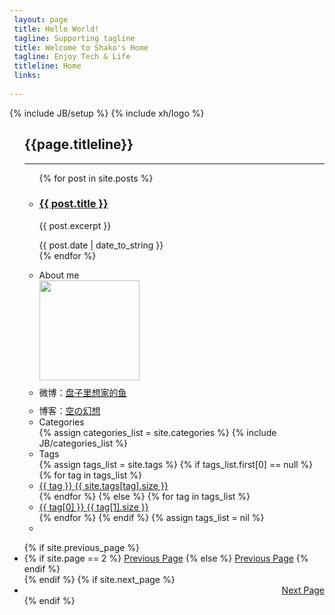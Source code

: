 ```yaml
---
 layout: page
 title: Hello World!
 tagline: Supporting tagline
 title: Welcome to Shako's Home
 tagline: Enjoy Tech & Life
 titleline: Home
 links: 
  
---
```

{% include JB/setup %}
{% include xh/logo %}
<div>
<ul class="posts">
<h2 id="index_titleline">{{page.titleline}}</h2>
<hr id="index_line" />

<div class="span6 pull-left">
  <ul class="posts index_posts span8">
  <!-- for post in site.posts -->
  {% for post in site.posts %}
   
   <li>
<div class="index_intro span6">
<h3 class="index_title"><a href="{{ BASE_PATH }}{{ post.url }}">{{ post.title }}</a></h3>
<p class="index_excerpt">{{ post.excerpt }}</p>
</div>
  <span class="index_date span2">{{ post.date | date_to_string }}</span>
  </li>
   {% endfor %}
</ul>

</div>

<div id="aside" class="well sidebar-nav">
<ul class="nav nav-list">
 <li class="nav-header">About me</li>
<img width="160" height="160" target="_blank" src = "{{ ASSET_PATH }}/images/avatar.jpg"/>
<li style="margin-top:9px">微博：<a href="http://weibo.com/ecnushako">盘子里想家的鱼</a></li>
<li style="margin-top:9px">博客：<a href="http://sorafantasy.blogspot.com">空の幻想</a></li>  
  <li class="nav-header">Categories</li>
  {% assign categories_list = site.categories %}
  {% include JB/categories_list %}
 
  <li class="nav-header">Tags</li>
  {% assign tags_list = site.tags %}
  {% if tags_list.first[0] == null %}
  {% for tag in tags_list %} 
  <li class="index_tags"><a href="{{ BASE_PATH }}{{ site.JB.tags_path }}#{{ tag }}-ref">{{ tag }} <span>{{ site.tags[tag].size }}</span></a></li>
  {% endfor %}
  {% else %}
  {% for tag in tags_list %} 
  <li class="index_tags"><a href="{{ BASE_PATH }}{{ site.JB.tags_path }}#{{ tag[0] }}-ref">{{ tag[0] }} <span>{{ tag[1].size }}</span></a></li>
  {% endfor %}
  {% endif %}
  {% assign tags_list = nil %}

  <li class="clear"></li>
</ul>
</div>
  </ul>
  <ul class="pager">
   {% if site.previous_page %}
   <li class="previous">
   {% if site.page == 2 %}
   <a href="/" rel="bookmark">Previous Page</a>
   {% else %}
   <a href="/page{{ site.previous_page }}" rel="bookmark">Previous Page</a>
   {% endif %}
   </li>
   {% endif %}
   {% if site.next_page %}
   <li class="next">
   <a href="/page{{ site.next_page }}" rel="bookmark" style="float:right">Next Page</a>
   </li>
   {% endif %}

  </ul>

</div>
 


